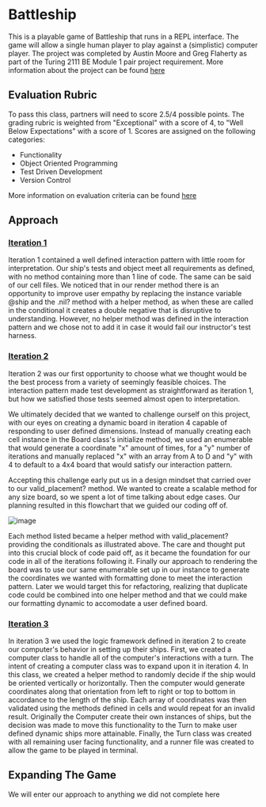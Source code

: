 # Battleship

This is a playable game of Battleship that runs in a REPL interface. The game will allow a single human player to play against a (simplistic) computer player. The project was completed by Austin Moore and Greg Flaherty as part of the Turing 2111 BE Module 1 pair project requirement. More information about the project can be found [here](https://backend.turing.edu/module1/projects/battleship/index)

## Evaluation Rubric

To pass this class, partners will need to score 2.5/4 possible points. The grading rubric is weighted from "Exceptional" with a score of 4, to "Well Below Expectations" with a score of 1. Scores are assigned on the following categories:

* Functionality
* Object Oriented Programming
* Test Driven Development
* Version Control

More information on evaluation criteria can be found [here](https://backend.turing.edu/module1/projects/battleship/rubric)

## Approach
### [Iteration 1](https://backend.turing.edu/module1/projects/battleship/iteration_1)
Iteration 1 contained a well defined interaction pattern with little room for interpretation. Our ship's tests and object meet all requirements as defined, with no method containing more than 1 line of code. The same can be said of our cell files. We noticed that in our render method there is an opportunity to improve user empathy by replacing the instance variable @ship and the .nil? method with a helper method, as when these are called in the conditional it creates a double negative that is disruptive to understanding. However, no helper method was defined in the interaction pattern and we chose not to add it in case it would fail our instructor's test harness.

### [Iteration 2](https://backend.turing.edu/module1/projects/battleship/iteration_2)
Iteration 2 was our first opportunity to choose what we thought would be the best process from a variety of seemingly feasible choices. The interaction pattern made test development as straightforward as iteration 1, but how we satisfied those tests seemed almost open to interpretation.

We ultimately decided that we wanted to challenge ourself on this project, with our eyes on creating a dynamic board in iteration 4 capable of responding to user defined dimensions. Instead of manually creating each cell instance in the Board class's initialize method, we used an enumerable that would generate a coordinate "x" amount of times, for a "y" number of iterations and manually replaced "x" with an array from A to D and "y" with 4 to default to a 4x4 board that would satisfy our interaction pattern.

Accepting this challenge early put us in a design mindset that carried over to our valid_placement? method. We wanted to create a scalable method for any size board, so we spent a lot of time talking about edge cases. Our planning resulted in this flowchart that we guided our coding off of.

![image](https://user-images.githubusercontent.com/92219945/146100093-a77b49a1-6d7d-47fc-896c-1a7de4f90097.png)

Each method listed became a helper method with valid_placement? providing the conditionals as illustrated above. The care and thought put into this crucial block of code paid off, as it became the foundation for our code in all of the iterations following it. Finally our approach to rendering the board was to use our same enumerable set up in our instance to generate the coordinates we wanted with formatting done to meet the interaction pattern. Later we would target this for refactoring, realizing that duplicate code could be combined into one helper method and that we could make our formatting dynamic to accomodate a user defined board.

### [Iteration 3](https://backend.turing.edu/module1/projects/battleship/iteration_3)
In iteration 3 we used the logic framework defined in iteration 2 to create our computer's behavior in setting up their ships. First, we created a computer class to handle all of the computer's interactions with a turn. The intent of creating a computer class was to expand upon it in iteration 4. In this class, we created a helper method to randomly decide if the ship would be oriented vertically or horizontally. Then the computer would generate coordinates along that orientation from left to right or top to bottom in accordance to the length of the ship. Each array of coordinates was then validated using the methods defined in cells and would repeat for an invalid result. Originally the Computer create their own instances of ships, but the decision was made to move this functionality to the Turn to make user defined dynamic ships more attainable. Finally, the Turn class was created with all remaining user facing functionality, and a runner file was created to allow the game to be played in terminal.

## Expanding The Game
We will enter our approach to anything we did not complete here
